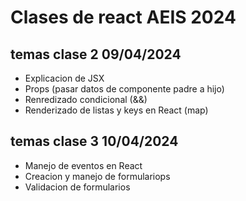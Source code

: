 # Clases de react AEIS 2024


## temas clase 2 09/04/2024

- Explicacion de JSX
- Props (pasar datos de componente padre a hijo) 
- Renredizado condicional (&&)
- Renderizado de listas y keys en React (map)

## temas clase 3 10/04/2024
- Manejo de eventos en React
- Creacion y manejo de formulariops
- Validacion de formularios